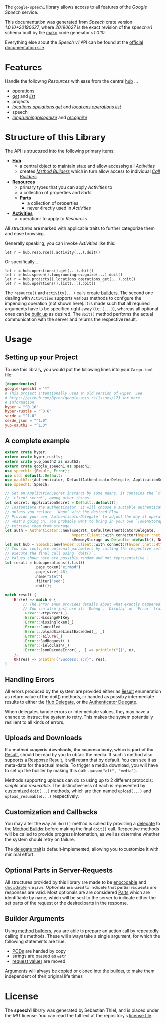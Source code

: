 <!---
DO NOT EDIT !
This file was generated automatically from 'src/mako/api/README.md.mako'
DO NOT EDIT !
-->
The `google-speech1` library allows access to all features of the *Google Speech* service.

This documentation was generated from *Speech* crate version *1.0.10+20190627*, where *20190627* is the exact revision of the *speech:v1* schema built by the [mako](http://www.makotemplates.org/) code generator *v1.0.10*.

Everything else about the *Speech* *v1* API can be found at the
[official documentation site](https://cloud.google.com/speech-to-text/docs/quickstart-protocol).
# Features

Handle the following *Resources* with ease from the central [hub](https://docs.rs/google-speech1/1.0.10+20190627/google_speech1/struct.Speech.html) ... 

* [operations](https://docs.rs/google-speech1/1.0.10+20190627/google_speech1/struct.Operation.html)
 * [*get*](https://docs.rs/google-speech1/1.0.10+20190627/google_speech1/struct.OperationGetCall.html) and [*list*](https://docs.rs/google-speech1/1.0.10+20190627/google_speech1/struct.OperationListCall.html)
* projects
 * [*locations operations get*](https://docs.rs/google-speech1/1.0.10+20190627/google_speech1/struct.ProjectLocationOperationGetCall.html) and [*locations operations list*](https://docs.rs/google-speech1/1.0.10+20190627/google_speech1/struct.ProjectLocationOperationListCall.html)
* speech
 * [*longrunningrecognize*](https://docs.rs/google-speech1/1.0.10+20190627/google_speech1/struct.SpeechLongrunningrecognizeCall.html) and [*recognize*](https://docs.rs/google-speech1/1.0.10+20190627/google_speech1/struct.SpeechRecognizeCall.html)




# Structure of this Library

The API is structured into the following primary items:

* **[Hub](https://docs.rs/google-speech1/1.0.10+20190627/google_speech1/struct.Speech.html)**
    * a central object to maintain state and allow accessing all *Activities*
    * creates [*Method Builders*](https://docs.rs/google-speech1/1.0.10+20190627/google_speech1/trait.MethodsBuilder.html) which in turn
      allow access to individual [*Call Builders*](https://docs.rs/google-speech1/1.0.10+20190627/google_speech1/trait.CallBuilder.html)
* **[Resources](https://docs.rs/google-speech1/1.0.10+20190627/google_speech1/trait.Resource.html)**
    * primary types that you can apply *Activities* to
    * a collection of properties and *Parts*
    * **[Parts](https://docs.rs/google-speech1/1.0.10+20190627/google_speech1/trait.Part.html)**
        * a collection of properties
        * never directly used in *Activities*
* **[Activities](https://docs.rs/google-speech1/1.0.10+20190627/google_speech1/trait.CallBuilder.html)**
    * operations to apply to *Resources*

All *structures* are marked with applicable traits to further categorize them and ease browsing.

Generally speaking, you can invoke *Activities* like this:

```Rust,ignore
let r = hub.resource().activity(...).doit()
```

Or specifically ...

```ignore
let r = hub.operations().get(...).doit()
let r = hub.speech().longrunningrecognize(...).doit()
let r = hub.projects().locations_operations_get(...).doit()
let r = hub.operations().list(...).doit()
```

The `resource()` and `activity(...)` calls create [builders][builder-pattern]. The second one dealing with `Activities` 
supports various methods to configure the impending operation (not shown here). It is made such that all required arguments have to be 
specified right away (i.e. `(...)`), whereas all optional ones can be [build up][builder-pattern] as desired.
The `doit()` method performs the actual communication with the server and returns the respective result.

# Usage

## Setting up your Project

To use this library, you would put the following lines into your `Cargo.toml` file:

```toml
[dependencies]
google-speech1 = "*"
# This project intentionally uses an old version of Hyper. See
# https://github.com/Byron/google-apis-rs/issues/173 for more
# information.
hyper = "^0.10"
hyper-rustls = "^0.6"
serde = "^1.0"
serde_json = "^1.0"
yup-oauth2 = "^1.0"
```

## A complete example

```Rust
extern crate hyper;
extern crate hyper_rustls;
extern crate yup_oauth2 as oauth2;
extern crate google_speech1 as speech1;
use speech1::{Result, Error};
use std::default::Default;
use oauth2::{Authenticator, DefaultAuthenticatorDelegate, ApplicationSecret, MemoryStorage};
use speech1::Speech;

// Get an ApplicationSecret instance by some means. It contains the `client_id` and 
// `client_secret`, among other things.
let secret: ApplicationSecret = Default::default();
// Instantiate the authenticator. It will choose a suitable authentication flow for you, 
// unless you replace  `None` with the desired Flow.
// Provide your own `AuthenticatorDelegate` to adjust the way it operates and get feedback about 
// what's going on. You probably want to bring in your own `TokenStorage` to persist tokens and
// retrieve them from storage.
let auth = Authenticator::new(&secret, DefaultAuthenticatorDelegate,
                              hyper::Client::with_connector(hyper::net::HttpsConnector::new(hyper_rustls::TlsClient::new())),
                              <MemoryStorage as Default>::default(), None);
let mut hub = Speech::new(hyper::Client::with_connector(hyper::net::HttpsConnector::new(hyper_rustls::TlsClient::new())), auth);
// You can configure optional parameters by calling the respective setters at will, and
// execute the final call using `doit()`.
// Values shown here are possibly random and not representative !
let result = hub.operations().list()
             .page_token("eirmod")
             .page_size(-48)
             .name("Stet")
             .filter("sed")
             .doit();

match result {
    Err(e) => match e {
        // The Error enum provides details about what exactly happened.
        // You can also just use its `Debug`, `Display` or `Error` traits
         Error::HttpError(_)
        |Error::MissingAPIKey
        |Error::MissingToken(_)
        |Error::Cancelled
        |Error::UploadSizeLimitExceeded(_, _)
        |Error::Failure(_)
        |Error::BadRequest(_)
        |Error::FieldClash(_)
        |Error::JsonDecodeError(_, _) => println!("{}", e),
    },
    Ok(res) => println!("Success: {:?}", res),
}

```
## Handling Errors

All errors produced by the system are provided either as [Result](https://docs.rs/google-speech1/1.0.10+20190627/google_speech1/enum.Result.html) enumeration as return value of 
the doit() methods, or handed as possibly intermediate results to either the 
[Hub Delegate](https://docs.rs/google-speech1/1.0.10+20190627/google_speech1/trait.Delegate.html), or the [Authenticator Delegate](https://docs.rs/yup-oauth2/*/yup_oauth2/trait.AuthenticatorDelegate.html).

When delegates handle errors or intermediate values, they may have a chance to instruct the system to retry. This 
makes the system potentially resilient to all kinds of errors.

## Uploads and Downloads
If a method supports downloads, the response body, which is part of the [Result](https://docs.rs/google-speech1/1.0.10+20190627/google_speech1/enum.Result.html), should be
read by you to obtain the media.
If such a method also supports a [Response Result](https://docs.rs/google-speech1/1.0.10+20190627/google_speech1/trait.ResponseResult.html), it will return that by default.
You can see it as meta-data for the actual media. To trigger a media download, you will have to set up the builder by making
this call: `.param("alt", "media")`.

Methods supporting uploads can do so using up to 2 different protocols: 
*simple* and *resumable*. The distinctiveness of each is represented by customized 
`doit(...)` methods, which are then named `upload(...)` and `upload_resumable(...)` respectively.

## Customization and Callbacks

You may alter the way an `doit()` method is called by providing a [delegate](https://docs.rs/google-speech1/1.0.10+20190627/google_speech1/trait.Delegate.html) to the 
[Method Builder](https://docs.rs/google-speech1/1.0.10+20190627/google_speech1/trait.CallBuilder.html) before making the final `doit()` call. 
Respective methods will be called to provide progress information, as well as determine whether the system should 
retry on failure.

The [delegate trait](https://docs.rs/google-speech1/1.0.10+20190627/google_speech1/trait.Delegate.html) is default-implemented, allowing you to customize it with minimal effort.

## Optional Parts in Server-Requests

All structures provided by this library are made to be [enocodable](https://docs.rs/google-speech1/1.0.10+20190627/google_speech1/trait.RequestValue.html) and 
[decodable](https://docs.rs/google-speech1/1.0.10+20190627/google_speech1/trait.ResponseResult.html) via *json*. Optionals are used to indicate that partial requests are responses 
are valid.
Most optionals are are considered [Parts](https://docs.rs/google-speech1/1.0.10+20190627/google_speech1/trait.Part.html) which are identifiable by name, which will be sent to 
the server to indicate either the set parts of the request or the desired parts in the response.

## Builder Arguments

Using [method builders](https://docs.rs/google-speech1/1.0.10+20190627/google_speech1/trait.CallBuilder.html), you are able to prepare an action call by repeatedly calling it's methods.
These will always take a single argument, for which the following statements are true.

* [PODs][wiki-pod] are handed by copy
* strings are passed as `&str`
* [request values](https://docs.rs/google-speech1/1.0.10+20190627/google_speech1/trait.RequestValue.html) are moved

Arguments will always be copied or cloned into the builder, to make them independent of their original life times.

[wiki-pod]: http://en.wikipedia.org/wiki/Plain_old_data_structure
[builder-pattern]: http://en.wikipedia.org/wiki/Builder_pattern
[google-go-api]: https://github.com/google/google-api-go-client

# License
The **speech1** library was generated by Sebastian Thiel, and is placed 
under the *MIT* license.
You can read the full text at the repository's [license file][repo-license].

[repo-license]: https://github.com/Byron/google-apis-rsblob/master/LICENSE.md
